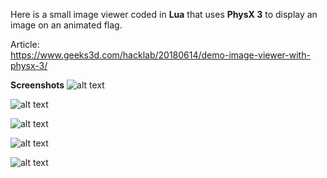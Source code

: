 Here is a small image viewer coded in <b>Lua</b> that uses <b>PhysX 3</b> to display an image on an animated flag.

Article:
<br>
https://www.geeks3d.com/hacklab/20180614/demo-image-viewer-with-physx-3/


<b>Screenshots</b>
![alt text](https://github.com/jegx/geexlab/blob/master/demos/physx3/image-viewer/screenshots/geexlab-physx-image-viewer-05.jpg)

![alt text](https://github.com/jegx/geexlab/blob/master/demos/physx3/image-viewer/screenshots/geexlab-physx-image-viewer-06.jpg)

![alt text](https://github.com/jegx/geexlab/blob/master/demos/physx3/image-viewer/screenshots/geexlab-physx-image-viewer-08.jpg)

![alt text](https://github.com/jegx/geexlab/blob/master/demos/physx3/image-viewer/screenshots/geexlab-physx-image-viewer-02.jpg)

![alt text](https://github.com/jegx/geexlab/blob/master/demos/physx3/image-viewer/screenshots/geexlab-physx-image-viewer-07.jpg)


